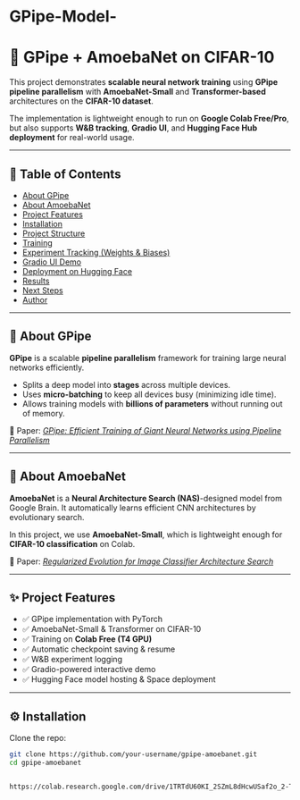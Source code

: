 # GPipe-Model-
# 🚀 GPipe + AmoebaNet on CIFAR-10  

This project demonstrates **scalable neural network training** using **GPipe pipeline parallelism** with **AmoebaNet-Small** and **Transformer-based** architectures on the **CIFAR-10 dataset**.  

The implementation is lightweight enough to run on **Google Colab Free/Pro**, but also supports **W&B tracking**, **Gradio UI**, and **Hugging Face Hub deployment** for real-world usage.  

---

## 📖 Table of Contents
- [About GPipe](#about-gpipe)  
- [About AmoebaNet](#about-amoebanet)  
- [Project Features](#project-features)  
- [Installation](#installation)  
- [Project Structure](#project-structure)  
- [Training](#training)  
- [Experiment Tracking (Weights & Biases)](#experiment-tracking-weights--biases)  
- [Gradio UI Demo](#gradio-ui-demo)  
- [Deployment on Hugging Face](#deployment-on-hugging-face)  
- [Results](#results)  
- [Next Steps](#next-steps)  
- [Author](#author)  

---

## 📌 About GPipe  

**GPipe** is a scalable **pipeline parallelism** framework for training large neural networks efficiently.  

- Splits a deep model into **stages** across multiple devices.  
- Uses **micro-batching** to keep all devices busy (minimizing idle time).  
- Allows training models with **billions of parameters** without running out of memory.  

📄 Paper: *[GPipe: Efficient Training of Giant Neural Networks using Pipeline Parallelism](https://arxiv.org/abs/1811.06965)*  

---

## 📌 About AmoebaNet  

**AmoebaNet** is a **Neural Architecture Search (NAS)**-designed model from Google Brain. It automatically learns efficient CNN architectures by evolutionary search.  

In this project, we use **AmoebaNet-Small**, which is lightweight enough for **CIFAR-10 classification** on Colab.  

📄 Paper: *[Regularized Evolution for Image Classifier Architecture Search](https://arxiv.org/abs/1802.01548)*  

---

## ✨ Project Features  

- ✅ GPipe implementation with PyTorch  
- ✅ AmoebaNet-Small & Transformer on CIFAR-10  
- ✅ Training on **Colab Free (T4 GPU)**  
- ✅ Automatic checkpoint saving & resume  
- ✅ W&B experiment logging  
- ✅ Gradio-powered interactive demo  
- ✅ Hugging Face model hosting & Space deployment  

---

## ⚙️ Installation  

Clone the repo:  
```bash
git clone https://github.com/your-username/gpipe-amoebanet.git
cd gpipe-amoebanet


https://colab.research.google.com/drive/1TRTdU60KI_2SZmL8dHcwUSaf2o_2-T96#scrollTo=NsY8fBeAovgk
